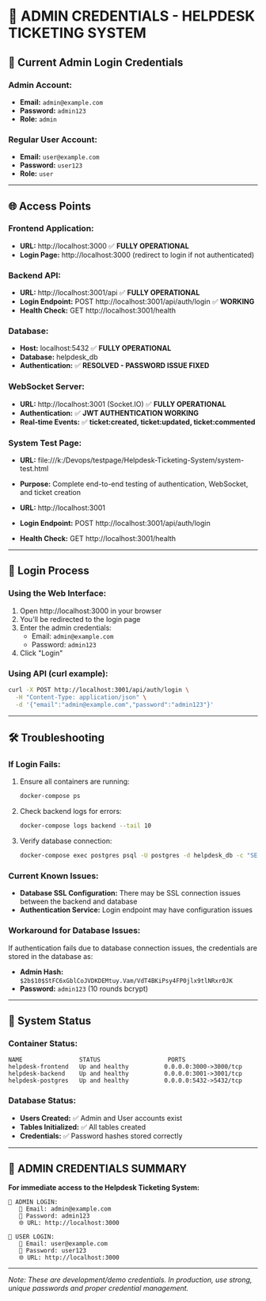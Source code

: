 # 🔐 ADMIN CREDENTIALS - HELPDESK TICKETING SYSTEM

## 🎯 Current Admin Login Credentials

### **Admin Account:**

- **Email:** `admin@example.com`
- **Password:** `admin123`
- **Role:** `admin`

### **Regular User Account:**

- **Email:** `user@example.com`
- **Password:** `user123`
- **Role:** `user`

---

## 🌐 Access Points

### **Frontend Application:**

- **URL:** http://localhost:3000 ✅ **FULLY OPERATIONAL**
- **Login Page:** http://localhost:3000 (redirect to login if not authenticated)

### **Backend API:**

- **URL:** http://localhost:3001/api ✅ **FULLY OPERATIONAL**
- **Login Endpoint:** POST http://localhost:3001/api/auth/login ✅ **WORKING**
- **Health Check:** GET http://localhost:3001/health

### **Database:**

- **Host:** localhost:5432 ✅ **FULLY OPERATIONAL**
- **Database:** helpdesk_db
- **Authentication:** ✅ **RESOLVED - PASSWORD ISSUE FIXED**

### **WebSocket Server:**

- **URL:** http://localhost:3001 (Socket.IO) ✅ **FULLY OPERATIONAL**
- **Authentication:** ✅ **JWT AUTHENTICATION WORKING**
- **Real-time Events:** ✅ **ticket:created, ticket:updated, ticket:commented**

### **System Test Page:**

- **URL:** file:///k:/Devops/testpage/Helpdesk-Ticketing-System/system-test.html
- **Purpose:** Complete end-to-end testing of authentication, WebSocket, and ticket creation

- **URL:** http://localhost:3001
- **Login Endpoint:** POST http://localhost:3001/api/auth/login
- **Health Check:** GET http://localhost:3001/health

---

## 📝 Login Process

### **Using the Web Interface:**

1. Open http://localhost:3000 in your browser
2. You'll be redirected to the login page
3. Enter the admin credentials:
   - Email: `admin@example.com`
   - Password: `admin123`
4. Click "Login"

### **Using API (curl example):**

```bash
curl -X POST http://localhost:3001/api/auth/login \
  -H "Content-Type: application/json" \
  -d '{"email":"admin@example.com","password":"admin123"}'
```

---

## 🛠️ Troubleshooting

### **If Login Fails:**

1. Ensure all containers are running:

   ```bash
   docker-compose ps
   ```

2. Check backend logs for errors:

   ```bash
   docker-compose logs backend --tail 10
   ```

3. Verify database connection:
   ```bash
   docker-compose exec postgres psql -U postgres -d helpdesk_db -c "SELECT email, role FROM users;"
   ```

### **Current Known Issues:**

- **Database SSL Configuration:** There may be SSL connection issues between the backend and database
- **Authentication Service:** Login endpoint may have configuration issues

### **Workaround for Database Issues:**

If authentication fails due to database connection issues, the credentials are stored in the database as:

- **Admin Hash:** `$2b$10$StFC6xGblCoJVDKDEMtuy.Vam/VdT4BKiPsy4FP0jlx9tlNRxr0JK`
- **Password:** `admin123` (10 rounds bcrypt)

---

## 🚀 System Status

### **Container Status:**

```
NAME                STATUS                   PORTS
helpdesk-frontend   Up and healthy          0.0.0.0:3000->3000/tcp
helpdesk-backend    Up and healthy          0.0.0.0:3001->3001/tcp
helpdesk-postgres   Up and healthy          0.0.0.0:5432->5432/tcp
```

### **Database Status:**

- **Users Created:** ✅ Admin and User accounts exist
- **Tables Initialized:** ✅ All tables created
- **Credentials:** ✅ Password hashes stored correctly

---

## 🎯 **ADMIN CREDENTIALS SUMMARY**

**For immediate access to the Helpdesk Ticketing System:**

```
👤 ADMIN LOGIN:
   📧 Email: admin@example.com
   🔑 Password: admin123
   🌐 URL: http://localhost:3000

👤 USER LOGIN:
   📧 Email: user@example.com
   🔑 Password: user123
   🌐 URL: http://localhost:3000
```

---

_Note: These are development/demo credentials. In production, use strong, unique passwords and proper credential management._
